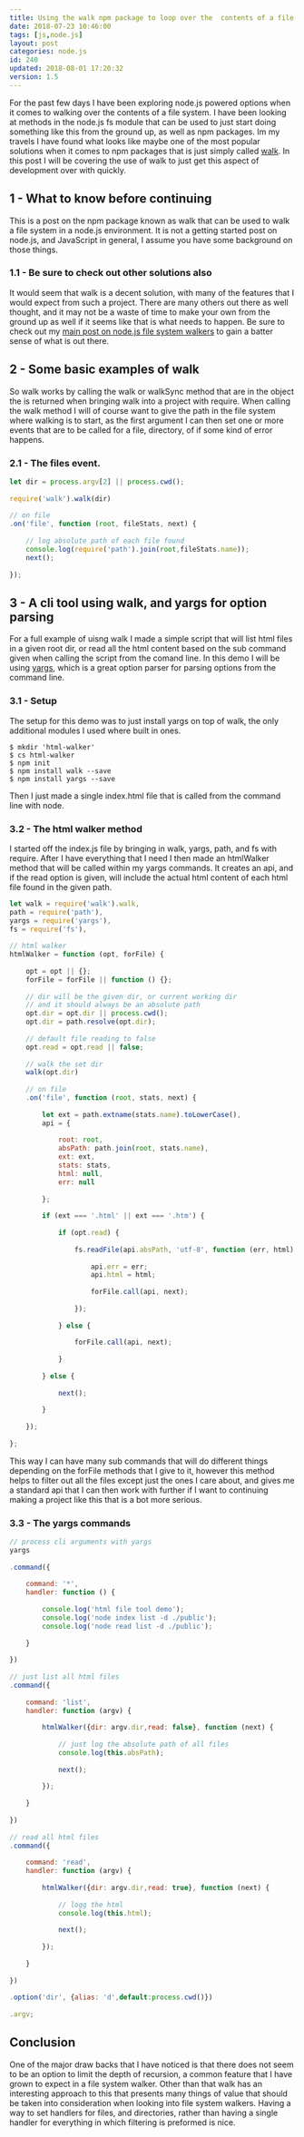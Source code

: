 ```yaml
---
title: Using the walk npm package to loop over the  contents of a file system in node.js.
date: 2018-07-23 10:46:00
tags: [js,node.js]
layout: post
categories: node.js
id: 240
updated: 2018-08-01 17:20:32
version: 1.5
---
```


For the past few days I have been exploring node.js powered options when it comes to walking over the contents of a file system. I have been looking at methods in the node.js fs module that can be used to just start doing something like this from the ground up, as well as npm packages. Im my travels I have found what looks like maybe one of the most popular solutions when it comes to npm packages that is just simply called [walk](https://www.npmjs.com/package/walk). In this post I will be covering the use of walk to just get this aspect of development over with quickly.

<!-- more -->

## 1 - What to know before continuing

This is a post on the npm package known as walk that can be used to walk a file system in a node.js environment. It is not a getting started post on node.js, and JavaScript in general, I assume you have some background on those things.

### 1.1 - Be sure to check out other solutions also

It would seem that walk is a decent solution, with many of the features that I would expect from such a project. There are many others out there as well thought, and it may not be a waste of time to make your own from the ground up as well if it seems like that is what needs to happen. Be sure to check out my [main post on node.js file system walkers](/2018/07/20/nodejs-ways-to-walk-a-file-system/) to gain a batter sense of what is out there.

## 2 - Some basic examples of walk 

So walk works by calling the walk or walkSync method that are in the object the is returned when bringing walk into a project with require. When calling the walk method I will of course want to give the path in the file system where walking is to start, as the first argument I can then set one or more events that are to be called for a file, directory, of if some kind of error happens.

### 2.1 - The files event.

```js
let dir = process.argv[2] || process.cwd();
 
require('walk').walk(dir)
 
// on file
.on('file', function (root, fileStats, next) {
 
    // log absolute path of each file found
    console.log(require('path').join(root,fileStats.name));
    next();
 
});
```

## 3 - A cli tool using walk, and yargs for option parsing

For a full example of uisng walk I made a simple script that will list html files in a given root dir, or read all the html content based on the sub command given when calling the script from the comand line. In this demo I will be using [yargs](/2018/07/24/nodejs-yargs/), which is a great option parser for parsing options from the command line.

### 3.1 - Setup

The setup for this demo was to just install yargs on top of walk, the only additional modules I used where built in ones.

```
$ mkdir 'html-walker'
$ cs html-walker
$ npm init
$ npm install walk --save
$ npm install yargs --save
```

Then I just made a single index.html file that is called from the command line with node.

### 3.2 - The html walker method

I started off the index.js file by bringing in walk, yargs, path, and fs with require. After I have everything that I need I then made an htmlWalker method that will be called within my yargs commands. It creates an api, and if the read option is given, will include the actual html content of each html file found in the given path.

```js
let walk = require('walk').walk,
path = require('path'),
yargs = require('yargs'),
fs = require('fs'),
 
// html walker
htmlWalker = function (opt, forFile) {
 
    opt = opt || {};
    forFile = forFile || function () {};
 
    // dir will be the given dir, or current working dir
    // and it should always be an absolute path
    opt.dir = opt.dir || process.cwd();
    opt.dir = path.resolve(opt.dir);
 
    // default file reading to false
    opt.read = opt.read || false;
 
    // walk the set dir
    walk(opt.dir)
 
    // on file
    .on('file', function (root, stats, next) {
 
        let ext = path.extname(stats.name).toLowerCase(),
        api = {
 
            root: root,
            absPath: path.join(root, stats.name),
            ext: ext,
            stats: stats,
            html: null,
            err: null
 
        };
 
        if (ext === '.html' || ext === '.htm') {
 
            if (opt.read) {
 
                fs.readFile(api.absPath, 'utf-8', function (err, html) {
 
                    api.err = err;
                    api.html = html;
 
                    forFile.call(api, next);
 
                });
 
            } else {
 
                forFile.call(api, next);
 
            }
 
        } else {
 
            next();
 
        }
 
    });
 
};
```

This way I can have many sub commands that will do different things depending on the forFile methods that I give to it, however this method helps to filter out all the files except just the ones I care about, and gives me a standard api that I can then work with further if I want to continuing making a project like this that is a bot more serious.

### 3.3 - The yargs commands

```js
// process cli arguments with yargs
yargs
 
.command({
 
    command: '*',
    handler: function () {
 
        console.log('html file tool demo');
        console.log('node index list -d ./public');
        console.log('node read list -d ./public');
 
    }
 
})
 
// just list all html files
.command({
 
    command: 'list',
    handler: function (argv) {
 
        htmlWalker({dir: argv.dir,read: false}, function (next) {
 
            // just log the absolute path of all files
            console.log(this.absPath);
 
            next();
 
        });
 
    }
 
})
 
// read all html files
.command({
 
    command: 'read',
    handler: function (argv) {
 
        htmlWalker({dir: argv.dir,read: true}, function (next) {
 
            // logg the html
            console.log(this.html);
 
            next();
 
        });
 
    }
 
})
 
.option('dir', {alias: 'd',default:process.cwd()})
 
.argv;
```

## Conclusion

One of the major draw backs that I have noticed is that there does not seem to be an option to limit the depth of recursion, a common feature that I have grown to expect in a file system walker. Other than that walk has an interesting approach to this that presents many things of value that should be taken into consideration when looking into file system walkers. Having a way to set handlers for files, and directories, rather than having a single handler for everything in which filtering is preformed is nice.